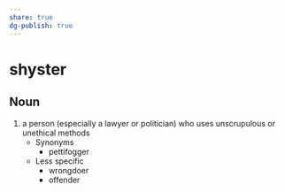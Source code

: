 ```yaml
---
share: true
dg-publish: true
---
```

# shyster


## Noun

1. a person (especially a lawyer or politician) who uses unscrupulous or unethical methods
	- Synonyms
		- pettifogger
	- Less specific
		- wrongdoer
		- offender

